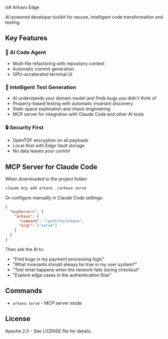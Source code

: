  is# Arkavo Edge

AI-powered developer toolkit for secure, intelligent code transformation and testing.

## Key Features

### 🤖 AI Code Agent
- Multi-file refactoring with repository context
- Automatic commit generation
- GPU-accelerated terminal UI

### 🧠 Intelligent Test Generation
- AI understands your domain model and finds bugs you didn't think of
- Property-based testing with automatic invariant discovery
- State space exploration and chaos engineering
- MCP server for integration with Claude Code and other AI tools

### 🔒 Security First
- OpenTDF encryption on all payloads
- Local-first with Edge Vault storage
- No data leaves your control

## MCP Server for Claude Code

When downloaded to the project folder:
```bash
claude mcp add arkavo ./arkavo serve
```

Or configure manually in Claude Code settings:
```json
{
  "mcpServers": {
    "arkavo": {
      "command": "/path/to/arkavo",
      "args": ["serve"]
    }
  }
}
```

Then ask the AI to:
- "Find bugs in my payment processing logic"
- "What invariants should always be true in my user system?"
- "Test what happens when the network fails during checkout"
- "Explore edge cases in the authentication flow"

## Commands

- `arkavo serve` - MCP server mode

## License

Apache 2.0 - See LICENSE file for details.
